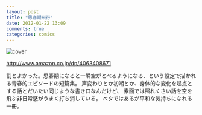 ```yaml
---
layout: post
title: "思春期飛行"
date: 2012-01-22 13:09
comments: true
categories: comics
---
```


![cover](http://ecx.images-amazon.com/images/P/4063408671.01._SCLZZZZZZZ_.jpg)

http://www.amazon.co.jp/dp/4063408671

割とよかった。思春期になると一瞬空がとべるようになる、という設定で描かれる青春的エピソードの短篇集。
声変わりとか初潮とか、身体的な変化を起点とする話とだいたい同じような書き口なんだけど、
素面では照れくさい話を空を飛ぶ非日常感がうまく打ち消している。
ベタではあるが平和な気持ちになれる一冊。